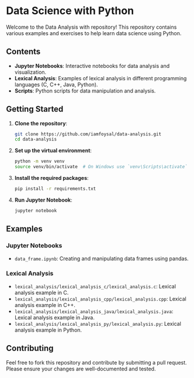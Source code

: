 # Data Science with Python

Welcome to the Data Analysis with repository! This repository contains various examples and exercises to help learn data science using Python.

## Contents

- **Jupyter Notebooks**: Interactive notebooks for data analysis and visualization.
- **Lexical Analysis**: Examples of lexical analysis in different programming languages (C, C++, Java, Python).
- **Scripts**: Python scripts for data manipulation and analysis.

## Getting Started

1. **Clone the repository**:
    ```sh
    git clone https://github.com/iamfoysal/data-analysis.git
    cd data-analysis
    ```

2. **Set up the virtual environment**:
    ```sh
    python -m venv venv
    source venv/bin/activate  # On Windows use `venv\Scripts\activate`
    ```

3. **Install the required packages**:
    ```sh
    pip install -r requirements.txt
    ```

4. **Run Jupyter Notebook**:
    ```sh
    jupyter notebook
    ```

## Examples

### Jupyter Notebooks

- `data_frame.ipynb`: Creating and manipulating data frames using pandas.

### Lexical Analysis

- `lexical_analysis/lexical_analysis_c/lexical_analysis.c`: Lexical analysis example in C.
- `lexical_analysis/lexical_analysis_cpp/lexical_analysis.cpp`: Lexical analysis example in C++.
- `lexical_analysis/lexical_analysis_java/lexical_analysis.java`: Lexical analysis example in Java.
- `lexical_analysis/lexical_analysis_py/lexical_analysis.py`: Lexical analysis example in Python.

## Contributing

Feel free to fork this repository and contribute by submitting a pull request. Please ensure your changes are well-documented and tested.
